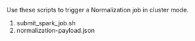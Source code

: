 Use these scripts to trigger a Normalization job in cluster mode.

1. submit_spark_job.sh
2. normalization-payload.json


